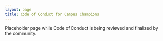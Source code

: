 ```yaml
---
layout: page
title: Code of Conduct for Campus Champions
---
```


Placeholder page while Code of Conduct is being reviewed and finalized by the community.
